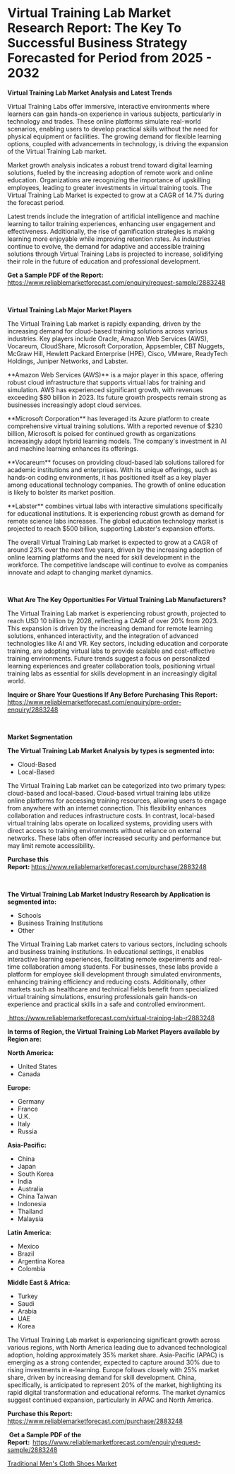 <p><h1>Virtual Training Lab Market Research Report: The Key To Successful Business Strategy Forecasted for Period from 2025 - 2032</h1></p><p><strong>Virtual Training Lab Market Analysis and Latest Trends</strong></p>
<p><p>Virtual Training Labs offer immersive, interactive environments where learners can gain hands-on experience in various subjects, particularly in technology and trades. These online platforms simulate real-world scenarios, enabling users to develop practical skills without the need for physical equipment or facilities. The growing demand for flexible learning options, coupled with advancements in technology, is driving the expansion of the Virtual Training Lab market.</p><p>Market growth analysis indicates a robust trend toward digital learning solutions, fueled by the increasing adoption of remote work and online education. Organizations are recognizing the importance of upskilling employees, leading to greater investments in virtual training tools. The Virtual Training Lab Market is expected to grow at a CAGR of 14.7% during the forecast period. </p><p>Latest trends include the integration of artificial intelligence and machine learning to tailor training experiences, enhancing user engagement and effectiveness. Additionally, the rise of gamification strategies is making learning more enjoyable while improving retention rates. As industries continue to evolve, the demand for adaptive and accessible training solutions through Virtual Training Labs is projected to increase, solidifying their role in the future of education and professional development.</p></p>
<p><strong>Get a Sample PDF of the Report:&nbsp;</strong> <a href="https://www.reliablemarketforecast.com/enquiry/request-sample/2883248?utm_campaign=2533&utm_medium=2&utm_source=Github&utm_content=ia&utm_term=13032025&utm_id=virtual-training-lab">https://www.reliablemarketforecast.com/enquiry/request-sample/2883248</a></p>
<p>&nbsp;</p>
<p><strong>Virtual Training Lab Major Market Players</strong></p>
<p><p>The Virtual Training Lab market is rapidly expanding, driven by the increasing demand for cloud-based training solutions across various industries. Key players include Oracle, Amazon Web Services (AWS), Vocareum, CloudShare, Microsoft Corporation, Appsembler, CBT Nuggets, McGraw Hill, Hewlett Packard Enterprise (HPE), Cisco, VMware, ReadyTech Holdings, Juniper Networks, and Labster.</p><p>**Amazon Web Services (AWS)** is a major player in this space, offering robust cloud infrastructure that supports virtual labs for training and simulation. AWS has experienced significant growth, with revenues exceeding $80 billion in 2023. Its future growth prospects remain strong as businesses increasingly adopt cloud services.</p><p>**Microsoft Corporation** has leveraged its Azure platform to create comprehensive virtual training solutions. With a reported revenue of $230 billion, Microsoft is poised for continued growth as organizations increasingly adopt hybrid learning models. The company's investment in AI and machine learning enhances its offerings.</p><p>**Vocareum** focuses on providing cloud-based lab solutions tailored for academic institutions and enterprises. With its unique offerings, such as hands-on coding environments, it has positioned itself as a key player among educational technology companies. The growth of online education is likely to bolster its market position.</p><p>**Labster** combines virtual labs with interactive simulations specifically for educational institutions. It is experiencing robust growth as demand for remote science labs increases. The global education technology market is projected to reach $500 billion, supporting Labster's expansion efforts.</p><p>The overall Virtual Training Lab market is expected to grow at a CAGR of around 23% over the next five years, driven by the increasing adoption of online learning platforms and the need for skill development in the workforce. The competitive landscape will continue to evolve as companies innovate and adapt to changing market dynamics.</p></p>
<p>&nbsp;</p>
<p><strong>What Are The Key Opportunities For Virtual Training Lab Manufacturers?</strong></p>
<p><p>The Virtual Training Lab market is experiencing robust growth, projected to reach USD 10 billion by 2028, reflecting a CAGR of over 20% from 2023. This expansion is driven by the increasing demand for remote learning solutions, enhanced interactivity, and the integration of advanced technologies like AI and VR. Key sectors, including education and corporate training, are adopting virtual labs to provide scalable and cost-effective training environments. Future trends suggest a focus on personalized learning experiences and greater collaboration tools, positioning virtual training labs as essential for skills development in an increasingly digital world.</p></p>
<p><strong>Inquire or Share Your Questions If Any Before Purchasing This Report:</strong> <a href="https://www.reliablemarketforecast.com/enquiry/pre-order-enquiry/2883248?utm_campaign=2533&utm_medium=2&utm_source=Github&utm_content=ia&utm_term=13032025&utm_id=virtual-training-lab">https://www.reliablemarketforecast.com/enquiry/pre-order-enquiry/2883248</a></p>
<p>&nbsp;</p>
<p><strong>Market Segmentation</strong></p>
<p><strong>The Virtual Training Lab Market Analysis by types is segmented into:</strong></p>
<p><ul><li>Cloud-Based</li><li>Local-Based</li></ul></p>
<p><p>The Virtual Training Lab market can be categorized into two primary types: cloud-based and local-based. Cloud-based virtual training labs utilize online platforms for accessing training resources, allowing users to engage from anywhere with an internet connection. This flexibility enhances collaboration and reduces infrastructure costs. In contrast, local-based virtual training labs operate on localized systems, providing users with direct access to training environments without reliance on external networks. These labs often offer increased security and performance but may limit remote accessibility.</p></p>
<p><strong>Purchase this Report:&nbsp;</strong><a href="https://www.reliablemarketforecast.com/purchase/2883248?utm_campaign=2533&utm_medium=2&utm_source=Github&utm_content=ia&utm_term=13032025&utm_id=virtual-training-lab">https://www.reliablemarketforecast.com/purchase/2883248</a></p>
<p>&nbsp;</p>
<p><strong>The Virtual Training Lab Market Industry Research by Application is segmented into:</strong></p>
<p><ul><li>Schools</li><li>Business Training Institutions</li><li>Other</li></ul></p>
<p><p>The Virtual Training Lab market caters to various sectors, including schools and business training institutions. In educational settings, it enables interactive learning experiences, facilitating remote experiments and real-time collaboration among students. For businesses, these labs provide a platform for employee skill development through simulated environments, enhancing training efficiency and reducing costs. Additionally, other markets such as healthcare and technical fields benefit from specialized virtual training simulations, ensuring professionals gain hands-on experience and practical skills in a safe and controlled environment.</p></p>
<p><a href="https://www.reliablemarketforecast.com/virtual-training-lab-r2883248?utm_campaign=2533&utm_medium=2&utm_source=Github&utm_content=ia&utm_term=13032025&utm_id=virtual-training-lab">&nbsp;https://www.reliablemarketforecast.com/virtual-training-lab-r2883248</a></p>
<p><strong>In terms of Region, the Virtual Training Lab Market Players available by Region are:</strong></p>
<p>
    <p> <strong> North America: </strong>
        <ul>
            <li>United States</li>
            <li>Canada</li>
        </ul>
        </p> 
    <p> <strong> Europe: </strong>
        <ul>
            <li>Germany</li>
            <li>France</li>
            <li>U.K.</li>
            <li>Italy</li>
            <li>Russia</li>
        </ul>
        </p> 
    <p> <strong> Asia-Pacific: </strong>
        <ul>
            <li>China</li>
            <li>Japan</li>
            <li>South Korea</li>
            <li>India</li>
            <li>Australia</li>
            <li>China Taiwan</li>
            <li>Indonesia</li>
            <li>Thailand</li>
            <li>Malaysia</li>
        </ul>
        </p> 
    <p> <strong> Latin America: </strong>
        <ul>
            <li>Mexico</li>
            <li>Brazil</li>
            <li>Argentina Korea</li>
            <li>Colombia</li>
        </ul>
        </p> 
    <p> <strong> Middle East & Africa: </strong>
        <ul>
            <li>Turkey</li>
            <li>Saudi</li>
            <li>Arabia</li>
            <li>UAE</li>
            <li>Korea</li>
        </ul>
    </p>
    </p>
<p><p>The Virtual Training Lab market is experiencing significant growth across various regions, with North America leading due to advanced technological adoption, holding approximately 35% market share. Asia-Pacific (APAC) is emerging as a strong contender, expected to capture around 30% due to rising investments in e-learning. Europe follows closely with 25% market share, driven by increasing demand for skill development. China, specifically, is anticipated to represent 20% of the market, highlighting its rapid digital transformation and educational reforms. The market dynamics suggest continued expansion, particularly in APAC and North America.</p></p>
<p><strong>Purchase this Report: </strong><a href="https://www.reliablemarketforecast.com/purchase/2883248?utm_campaign=2533&utm_medium=2&utm_source=Github&utm_content=ia&utm_term=13032025&utm_id=virtual-training-lab">https://www.reliablemarketforecast.com/purchase/2883248</a></p>
<p>&nbsp;<strong>Get a Sample PDF of the Report:&nbsp;&nbsp;</strong><a href="https://www.reliablemarketforecast.com/enquiry/request-sample/2883248?utm_campaign=2533&utm_medium=2&utm_source=Github&utm_content=ia&utm_term=13032025&utm_id=virtual-training-lab">https://www.reliablemarketforecast.com/enquiry/request-sample/2883248</a></p>
<p><strong></strong></p>
<p><p><a href="https://github.com/hillsmyung726/Market-Research-Report-List-1/blob/main/traditional-mens-cloth-shoes-market.md?utm_campaign=2533&utm_medium=2&utm_source=Github&utm_content=ia&utm_term=13032025&utm_id=virtual-training-lab">Traditional Men's Cloth Shoes Market</a></p></p>